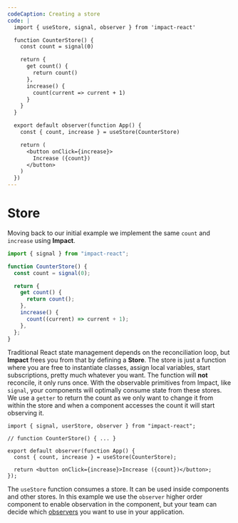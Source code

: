 ```yaml
---
codeCaption: Creating a store
code: |
  import { useStore, signal, observer } from 'impact-react'

  function CounterStore() {
    const count = signal(0)

    return {
      get count() {
        return count()
      },
      increase() {
        count(current => current + 1)
      }
    }
  }

  export default observer(function App() {
    const { count, increase } = useStore(CounterStore)

    return (
      <button onClick={increase}>
        Increase ({count})
      </button>
    )
  })
---
```


# Store

Moving back to our initial example we implement the same `count` and `increase` using **Impact**.

```ts
import { signal } from "impact-react";

function CounterStore() {
  const count = signal(0);

  return {
    get count() {
      return count();
    },
    increase() {
      count((current) => current + 1);
    },
  };
}
```

Traditional React state management depends on the reconciliation loop, but **Impact** frees you from that by defining a **Store**. The store is just a function where you are free to instantiate classes, assign local variables, start subscriptions, pretty much whatever you want. The function will **not** reconcile, it only runs once. With the observable primitives from Impact, like `signal`, your components will optimally consume state from these stores. We use a `getter` to return the count as we only want to change it from within the store and when a component accesses the count it will start observing it.

```tsx
import { signal, userStore, observer } from "impact-react";

// function CounterStore() { ... }

export default observer(function App() {
  const { count, increase } = useStore(CounterStore);

  return <button onClick={increase}>Increase ({count})</button>;
});
```

The `useStore` function consumes a store. It can be used inside components and other stores. In this example we use the `observer` higher order component to enable observation in the component, but your team can decide which [observers](../observers.md) you want to use in your application.

<ClientOnly>
  <Playground />
</ClientOnly>
